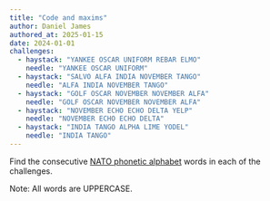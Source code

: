 ```yaml
---
title: "Code and maxims"
author: Daniel James
authored_at: 2025-01-15
date: 2024-01-01
challenges:
  - haystack: "YANKEE OSCAR UNIFORM REBAR ELMO"
    needle: "YANKEE OSCAR UNIFORM"
  - haystack: "SALVO ALFA INDIA NOVEMBER TANGO"
    needle: "ALFA INDIA NOVEMBER TANGO"
  - haystack: "GOLF OSCAR NOVEMBER NOVEMBER ALFA"
    needle: "GOLF OSCAR NOVEMBER NOVEMBER ALFA"
  - haystack: "NOVEMBER ECHO ECHO DELTA YELP"
    needle: "NOVEMBER ECHO ECHO DELTA"
  - haystack: "INDIA TANGO ALPHA LIME YODEL"
    needle: "INDIA TANGO"
---
```


Find the consecutive [NATO phonetic alphabet][wikipedia] words in each of the challenges.

Note: All words are UPPERCASE.

[wikipedia]: https://en.wikipedia.org/wiki/NATO_phonetic_alphabet
